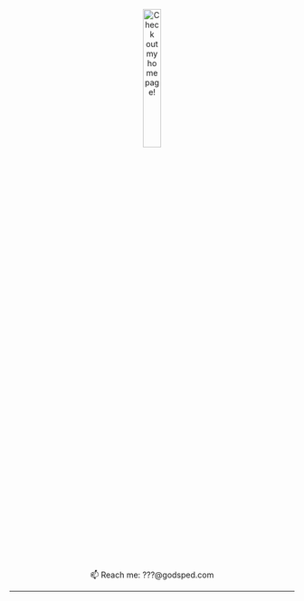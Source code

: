 <p align="center">
  <a href="https://godsped.com/">
    <img align="center" src="https://github.com/user-attachments/assets/ba4dfaad-3fa7-4116-9315-38774cacb8e4" alt="Check out my homepage!" width="25%">
  </a>
</p>

<p align="center">
  📫 Reach me: ???@godsped.com
</p>

---
